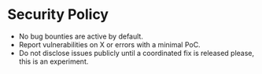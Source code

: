 # Security Policy

- No bug bounties are active by default.
- Report vulnerabilities on X or errors with a minimal PoC.
- Do not disclose issues publicly until a coordinated fix is released please, this is an experiment.
